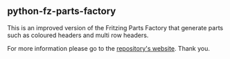 ## python-fz-parts-factory

This is an improved version of the Fritzing Parts Factory that generate parts such as coloured headers and multi row headers. 

For more information please go to the [repository's website](https://raptor7762.github.io/python-fz-parts-factory). Thank you.
